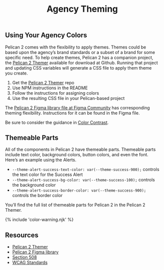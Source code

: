 ﻿---
title: Agency Theming
summary: Agencies have opportunity to reflect their own brand using Pelican.
tags: color, agency, brand
layout: guide
eleventyNavigation:
  key: Agency Theming
  parent: Foundation
  order: 4
  excerpt: Agencies have opportunity to reflect their own brand using Pelican.
  img: /img/illustrations/illus-agency-theme.svg
eleventyExcludeFromCollections: true
---

## Using Your Agency Colors

Pelican 2 comes with the flexibility to apply themes. Themes could be based upon the agency’s brand standards or a subset of a brand for some specific need. To help create themes, Pelican 2 has a companion project, the [Pelican 2 Themer](https://github.com/la-ots/pelican-2-themer) available for download at Github. Running that project and updating CSS variables will generate a CSS file to apply them theme you create.

1. Get the [Pelican 2 Themer](https://github.com/la-ots/pelican-2-themer) repo
1. Use NPM instructions in the README
1. Follow the instructions for assigning colors
1. Use the resulting CSS file in your Pelican-based project

The [Pelican 2 Figma library file at Figma Community](https://www.figma.com/community/file/1295790757134814477/pelican-2) has corresponding theming flexibility. Instructions for it can be found in the Figma file.

Be sure to consider the guidance in [Color Contrast](/accessibility/color-contrast).

## Themeable Parts

All of the components in Pelican 2 have themeable parts. Themeable parts include text color, background colors, button colors, and even the font. Here’s an example using the Alerts.

- `--theme-alert-success-text-color: var(--theme-success-900);` controls the text color for the Success Alert
- `--theme-alert-success-bg-color: var(--theme-success-100);` controls the background color
- `--theme-alert-success-border-color: var(--theme-success-900);` controls the border color

You’ll find the full list of themeable parts for Pelican 2 in the Pelican 2 Themer.

{% include 'color-warning.njk' %}

## Resources

- [Pelican 2 Themer](https://github.com/la-ots/pelican-2-themer)
- [Pelican 2 Figma library](https://www.figma.com/community/file/1295790757134814477/pelican-2)
- [Section 508](https://www.section508.gov/)
- [WCAG Standards](https://www.w3.org/TR/WCAG22/)
